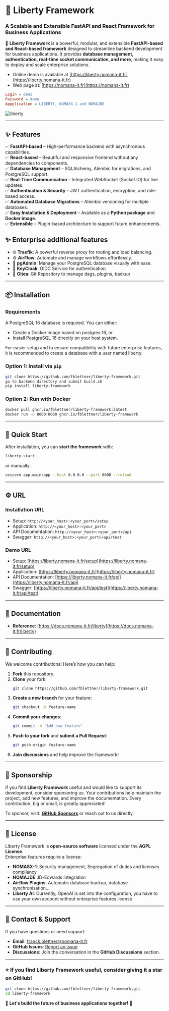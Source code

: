 # 📖 Liberty Framework  
### A Scalable and Extensible FastAPI and React Framework for Business Applications  

🚀 **Liberty Framework** is a powerful, modular, and extensible **FastAPI-based and React-based framework** designed to streamline backend development for business applications. It provides **database management, authentication, real-time socket communication, and more**, making it easy to deploy and scale enterprise solutions.  

- Online demo is available at [https://liberty.nomana-it.fr](https://liberty.nomana-it.fr)
- Web page at: [https://nomana-it.fr](https://nomana-it.fr)

```ini
Login = demo
Password = demo
Appplication = LIBERTY, NOMASX-1 and NOMAJDE
```

![liberty](https://github.com/user-attachments/assets/74479874-d7ba-469a-b525-b468529c4432)

---

## ✨ Features  
✅ **FastAPI-based** – High-performance backend with asynchronous capabilities.  
✅ **React-based** – Beautiful and responsive frontend without any dependencies to components.  
✅ **Database Management** – SQLAlchemy, Alembic for migrations, and PostgreSQL support.  
✅ **Real-Time Communication** – Integrated WebSocket (Socket.IO) for live updates.  
✅ **Authentication & Security** – JWT authentication, encryption, and role-based access.  
✅ **Automated Database Migrations** – Alembic versioning for multiple databases.  
✅ **Easy Installation & Deployment** – Available as a **Python package** and **Docker image**.  
✅ **Extensible** – Plugin-based architecture to support future enhancements.  

## ✨ Enterprise additional features
  - 🌐 **Traefik**: A powerful reverse proxy for routing and load balancing.
  - ⚙️ **AirFlow**: Automate and manage workflows effortlessly.
  - 🐘 **pgAdmin**: Manage your PostgreSQL database visually with ease.
  - 🔐 **KeyCloak**: OIDC Service for authentication
  - 📂 **Gitea**: Git Repository to manage dags, plugins, backup

---

## 📦 Installation  

### Requirements
A PostgreSQL 16 database is required. You can either:
  - Create a Docker image based on postgres:16, or
  - Install PostgreSQL 16 directly on your host system.

For easier setup and to ensure compatibility with future enterprise features, it is recommended to create a database with a user named liberty.

### **Option 1: Install via `pip`**
```bash
git clone https://github.com/fblettner/liberty-framework.git
go to backend directory and submit build.sh
pip install liberty-framework
```

### **Option 2: Run with Docker**
```bash
docker pull ghcr.io/fblettner/liberty-framework:latest
docker run -p 8000:8000 ghcr.io/fblettner/liberty-framework
```

---

## 🚀 Quick Start  
After installation, you can **start the framework** with:  
```bash
liberty-start
```
or manually:  
```bash
uvicorn app.main:app --host 0.0.0.0 --port 8000 --reload
```

---

## ⚙️ URL

### Installation URL
- Setup: `http://<your_host>:<your_port>/setup`
- Application: `http://<your_host>:<your_port>`
- API Documentation: `http://<your_host>:<your_port>/api`
- Swagger: `http://<your_host>:<your_port>/api/test`

### Demo URL
- Setup: [https://liberty.nomana-it.fr/setup](https://liberty.nomana-it.fr/setup)
- Application: [https://liberty.nomana-it.fr](https://liberty.nomana-it.fr)
- API Documentation: [https://liberty.nomana-it.fr/api](https://liberty.nomana-it.fr/api)
- Swagger: [https://liberty.nomana-it.fr/api/test](https://liberty.nomana-it.fr/api/test)

---

## 📖 Documentation  
- **Reference**: [https://docs.nomana-it.fr/liberty](https://docs.nomana-it.fr/liberty)

---

## 🤝 Contributing  
We welcome contributions! Here’s how you can help:  
1. **Fork** this repository.  
2. **Clone** your fork:  
   ```bash
   git clone https://github.com/fblettner/liberty-framework.git
   ```
3. **Create a new branch** for your feature:  
   ```bash
   git checkout -b feature-name
   ```
4. **Commit your changes**:  
   ```bash
   git commit -m "Add new feature"
   ```
5. **Push to your fork** and **submit a Pull Request**:  
   ```bash
   git push origin feature-name
   ```
6. **Join discussions** and help improve the framework!  

---

## 💖 Sponsorship  
If you find **Liberty Framework** useful and would like to support its development, consider sponsoring us. Your contributions help maintain the project, add new features, and improve the documentation. Every contribution, big or small, is greatly appreciated!  

To sponsor, visit: **[GitHub Sponsors](https://github.com/sponsors/fblettner)** or reach out to us directly.  

---

## 📜 License  
Liberty Framework is **open-source software** licensed under the **AGPL License**.  
Enterprise features require a license:
  - **NOMASX-1**: Security management, Segregation of duties and licenses compliancy
  - **NOMAJDE** JD-Edwards integration
  - **Airflow Plugins**: Automatic database backup, database synchronisation...
  - **Liberty AI**: Currently, OpenAI is set into the configuration, you have to use your own account without enterprise features license

---

## 📧 Contact & Support  
If you have questions or need support:  
- **Email**: [franck.blettner@nomana-it.fr](mailto:franck.blettner@nomana-it.fr)  
- **GitHub Issues**: [Report an issue](https://github.com/fblettner/liberty-framework/issues)  
- **Discussions**: Join the conversation in the **GitHub Discussions** section.  

---

### ⭐ If you find Liberty Framework useful, consider giving it a star on GitHub!  
```bash
git clone https://github.com/fblettner/liberty-framework.git
cd liberty-framework
```

🚀 **Let's build the future of business applications together!** 🚀  
